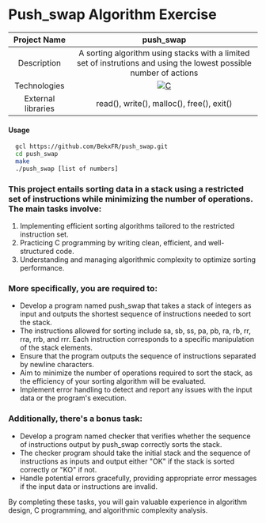 # Push_swap Algorithm Exercise


|    Project Name    |                                                                       push_swap                                                                      |
| :----------------: | :-------------------------------------------------------------------------------------------------------------------------------------------------: |
|    Description     |                                             A sorting algorithm using stacks with a limited set of instrutions and using the lowest possible number of actions                                              |
|    Technologies    | <a href="#"><img alt="C" src="https://custom-icon-badges.demolab.com/badge/C-03599C.svg?logo=c-in-hexagon&logoColor=white&style=for-the-badge"></a> |
| External libraries |     read(), write(), malloc(), free(), exit()      |

#### Usage

```bash
  gcl https://github.com/BekxFR/push_swap.git
  cd push_swap
  make
  ./push_swap [list of numbers]
```


### This project entails sorting data in a stack using a restricted set of instructions while minimizing the number of operations. The main tasks involve:

   1. Implementing efficient sorting algorithms tailored to the restricted instruction set.
   2. Practicing C programming by writing clean, efficient, and well-structured code.
   3. Understanding and managing algorithmic complexity to optimize sorting performance.


### More specifically, you are required to:

- Develop a program named push_swap that takes a stack of integers as input and outputs the shortest sequence of instructions needed to sort the stack.
- The instructions allowed for sorting include sa, sb, ss, pa, pb, ra, rb, rr, rra, rrb, and rrr. Each instruction corresponds to a specific manipulation of the stack elements.
- Ensure that the program outputs the sequence of instructions separated by newline characters.
- Aim to minimize the number of operations required to sort the stack, as the efficiency of your sorting algorithm will be evaluated.
- Implement error handling to detect and report any issues with the input data or the program's execution.

### Additionally, there's a bonus task:

- Develop a program named checker that verifies whether the sequence of instructions output by push_swap correctly sorts the stack.
- The checker program should take the initial stack and the sequence of instructions as inputs and output either "OK" if the stack is sorted correctly or "KO" if not.
- Handle potential errors gracefully, providing appropriate error messages if the input data or instructions are invalid.

By completing these tasks, you will gain valuable experience in algorithm design, C programming, and algorithmic complexity analysis.
